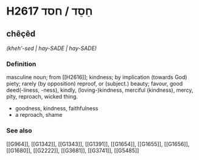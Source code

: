 # H2617 חֵסֵד / חסד

## chêçêd

_(kheh'-sed | hay-SADE | hay-SADE)_

### Definition

masculine noun; from [[H2616]]; kindness; by implication (towards God) piety; rarely (by opposition) reproof, or (subject.) beauty; favour, good deed(-liness, -ness), kindly, (loving-)kindness, merciful (kindness), mercy, pity, reproach, wicked thing.

- goodness, kindness, faithfulness
- a reproach, shame
### See also

[[G964]], [[G1342]], [[G1343]], [[G1391]], [[G1654]], [[G1655]], [[G1656]], [[G1680]], [[G2222]], [[G3681]], [[G3741]], [[G5485]]

